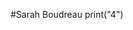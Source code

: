 #Sarah Boudreau 
print("4")

<!---
Sarah-Boudreau/Sarah-Boudreau is a ✨ special ✨ repository because its `README.md` (this file) appears on your GitHub profile.
You can click the Preview link to take a look at your changes.
--->
